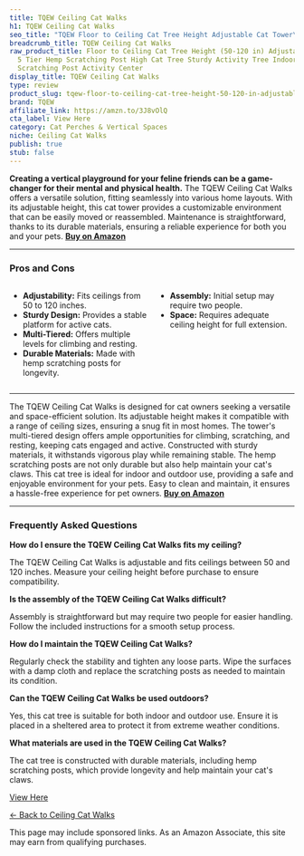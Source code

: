 ```yaml
---
title: TQEW Ceiling Cat Walks
h1: TQEW Ceiling Cat Walks
seo_title: "TQEW Floor to Ceiling Cat Tree Height Adjustable Cat Tower\u2026"
breadcrumb_title: TQEW Ceiling Cat Walks
raw_product_title: Floor to Ceiling Cat Tree Height (50-120 in) Adjustable Cat Tower
  5 Tier Hemp Scratching Post High Cat Tree Sturdy Activity Tree Indoor Outdoor Cat
  Scratching Post Activity Center
display_title: TQEW Ceiling Cat Walks
type: review
product_slug: tqew-floor-to-ceiling-cat-tree-height-50-120-in-adjustable-cat-tower-5-99139448
brand: TQEW
affiliate_link: https://amzn.to/3J8vOlQ
cta_label: View Here
category: Cat Perches & Vertical Spaces
niche: Ceiling Cat Walks
publish: true
stub: false
---
```


<div id="intro" class="full-width">
  <p><strong>Creating a vertical playground for your feline friends can be a game-changer for their mental and physical health.</strong> The TQEW Ceiling Cat Walks offers a versatile solution, fitting seamlessly into various home layouts. With its adjustable height, this cat tower provides a customizable environment that can be easily moved or reassembled. Maintenance is straightforward, thanks to its durable materials, ensuring a reliable experience for both you and your pets. <a href="https://amzn.to/3J8vOlQ" rel="nofollow sponsored noopener" target="_blank"><strong>Buy on Amazon</strong></a></p>
</div>

<hr />
<h3 id="pros-cons">Pros and Cons</h3>
<div class="pc-grid" style="display:grid;grid-template-columns:1fr 1fr;gap:16px;">
  <ul>
    <li><strong>Adjustability:</strong> Fits ceilings from 50 to 120 inches.</li>
    <li><strong>Sturdy Design:</strong> Provides a stable platform for active cats.</li>
    <li><strong>Multi-Tiered:</strong> Offers multiple levels for climbing and resting.</li>
    <li><strong>Durable Materials:</strong> Made with hemp scratching posts for longevity.</li>
  </ul>
  <ul>
    <li><strong>Assembly:</strong> Initial setup may require two people.</li>
    <li><strong>Space:</strong> Requires adequate ceiling height for full extension.</li>
  </ul>
</div>
<hr />

<div class="full-width">
  <p>The TQEW Ceiling Cat Walks is designed for cat owners seeking a versatile and space-efficient solution. Its adjustable height makes it compatible with a range of ceiling sizes, ensuring a snug fit in most homes. The tower's multi-tiered design offers ample opportunities for climbing, scratching, and resting, keeping cats engaged and active. Constructed with sturdy materials, it withstands vigorous play while remaining stable. The hemp scratching posts are not only durable but also help maintain your cat's claws. This cat tree is ideal for indoor and outdoor use, providing a safe and enjoyable environment for your pets. Easy to clean and maintain, it ensures a hassle-free experience for pet owners. <a href="https://amzn.to/3J8vOlQ" rel="nofollow sponsored noopener" target="_blank"><strong>Buy on Amazon</strong></a></p>
</div>

<hr />
<h3 id="faqs">Frequently Asked Questions</h3>

<p><strong>How do I ensure the TQEW Ceiling Cat Walks fits my ceiling?</strong></p>
<p>The TQEW Ceiling Cat Walks is adjustable and fits ceilings between 50 and 120 inches. Measure your ceiling height before purchase to ensure compatibility.</p>

<p><strong>Is the assembly of the TQEW Ceiling Cat Walks difficult?</strong></p>
<p>Assembly is straightforward but may require two people for easier handling. Follow the included instructions for a smooth setup process.</p>

<p><strong>How do I maintain the TQEW Ceiling Cat Walks?</strong></p>
<p>Regularly check the stability and tighten any loose parts. Wipe the surfaces with a damp cloth and replace the scratching posts as needed to maintain its condition.</p>

<p><strong>Can the TQEW Ceiling Cat Walks be used outdoors?</strong></p>
<p>Yes, this cat tree is suitable for both indoor and outdoor use. Ensure it is placed in a sheltered area to protect it from extreme weather conditions.</p>

<p><strong>What materials are used in the TQEW Ceiling Cat Walks?</strong></p>
<p>The cat tree is constructed with durable materials, including hemp scratching posts, which provide longevity and help maintain your cat's claws.</p>
<p><a class="btn" href="https://amzn.to/3J8vOlQ" target="_blank" rel="nofollow sponsored noopener">View Here</a></p>
<p><a href="/roundups/cat-perches-vertical-spaces/ceiling-cat-walks/">← Back to Ceiling Cat Walks</a></p>
<aside class="disclosure">This page may include sponsored links. As an Amazon Associate, this site may earn from qualifying purchases.</aside>
